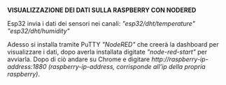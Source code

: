 
**VISUALIZZAZIONE DEI DATI SULLA RASPBERRY CON NODERED**

Esp32 invia i dati dei sensori nei canali:
*"esp32/dht/temperature"* 
*"esp32/dht/humidity"*

Adesso si installa tramite PuTTY *"NodeRED"* che creerà la dashboard per visualizzare i dati, dopo averla installata digitate *"node-red-start"* per avviarla.
Dopo di ciò andare su Chrome e digitare  *http://raspberry-ip-address:1880* *(raspberry-ip-address, corrisponde all'ip della propria raspberry)*.
